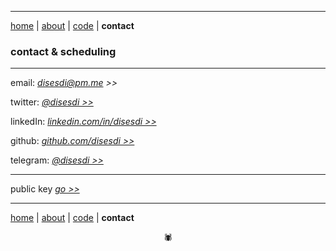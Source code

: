 -------

[home](https://disesdi.github.io/) | [about](https://disesdi.github.io/about.html) | <a href="https://github.com/disesdi/" target="_blank" rel="noopener noreferrer">code</a> | **contact**


### contact & scheduling

-------

email: *<a href="mailto:disesdi@pm.me" target="_blank" rel="noopener noreferrer">disesdi@pm.me >></a>* 


twitter: *<a href="https://twitter.com/disesdi/" target="_blank" rel="noopener noreferrer">@disesdi >></a>*


linkedIn: *<a href="https://www.linkedin.com/in/disesdi/" target="_blank" rel="noopener noreferrer">linkedin.com/in/disesdi >></a>*


github: *<a href="https://github.com/disesdi" target="_blank" rel="noopener noreferrer">github.com/disesdi >> </a>*


telegram: *<a href="https://t.me/disesdi" target="_blank" rel="noopener noreferrer">@disesdi >></a>* 

-------

public key *<a href="https://disesdi.github.io/key.html" target="_blank" rel="noopener noreferrer">go >></a>*

------- 

[home](https://disesdi.github.io/) | [about](https://disesdi.github.io/about.html) | <a href="https://github.com/disesdi/" target="_blank" rel="noopener noreferrer">code</a> | **contact**

<div align="center">🕷</div>

